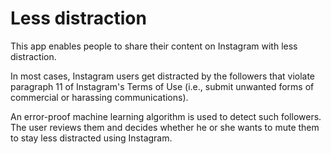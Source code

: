 # Less distraction

This app enables people to share their content on Instagram with less distraction.

In most cases, Instagram users get distracted by the followers that violate paragraph 11 of Instagram's Terms of Use (i.e., submit unwanted forms of commercial or harassing communications).

An error-proof machine learning algorithm is used to detect such followers. The user reviews them and decides whether he or she wants to mute them to stay less distracted using Instagram.